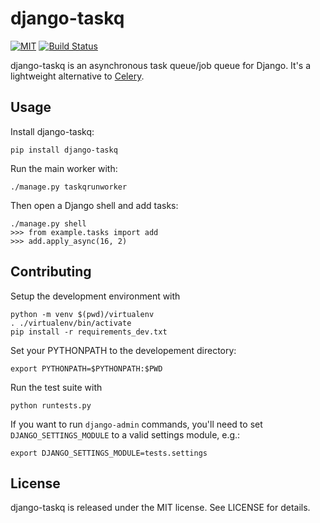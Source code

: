 # django-taskq

[![MIT](https://img.shields.io/github/license/ipsosante/django-taskq.svg)](https://tldrlegal.com/license/mit-license)
[![Build Status](https://img.shields.io/travis/ipsosante/django-taskq/master.svg)](https://travis-ci.org/ipsosante/django-taskq)

django-taskq is an asynchronous task queue/job queue for Django. It's a lightweight alternative to [Celery](http://www.celeryproject.org/).

## Usage

Install django-taskq:

    pip install django-taskq


Run the main worker with:

    ./manage.py taskqrunworker

Then open a Django shell and add tasks:

    ./manage.py shell
    >>> from example.tasks import add
    >>> add.apply_async(16, 2)

## Contributing

Setup the development environment with

    python -m venv $(pwd)/virtualenv
    . ./virtualenv/bin/activate
	pip install -r requirements_dev.txt

Set your PYTHONPATH to the developement directory:

    export PYTHONPATH=$PYTHONPATH:$PWD

Run the test suite with

    python runtests.py

If you want to run `django-admin` commands, you'll need to set `DJANGO_SETTINGS_MODULE` to a valid settings module, e.g.:

    export DJANGO_SETTINGS_MODULE=tests.settings

## License

django-taskq is released under the MIT license. See LICENSE for details.
